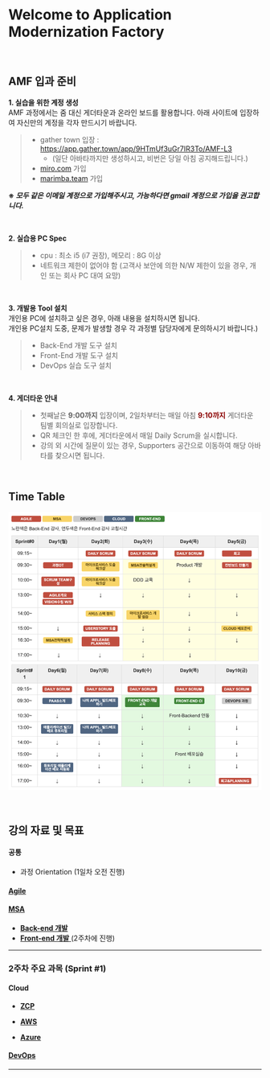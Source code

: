# Welcome to Application Modernization Factory

<br>

## AMF 입과 준비

**1. 실습을 위한 계정 생성**   
AMF 과정에서는 줌 대신 게더타운과 온라인 보드를 활용합니다.
아래 사이트에 입장하여 자신만의 계정을 각자 만드시기 바랍니다.

> - gather town 입장 : https://app.gather.town/app/9HTmUf3uGr7IR3To/AMF-L3
>   - (일단 아바타까지만 생성하시고, 비번은 당일 아침 공지해드립니다.)
> - [miro.com](https://miro.com/) 가입
> - [marimba.team](https://www.marimba.team/) 가입   

**※ _모두 같은 이메일 계정으로 가입해주시고, 가능하다면 gmail 계정으로 가입을 권고합니다._**   

<br>


**2. 실습용 PC Spec**
>  - cpu : 최소 i5 (i7 권장), 메모리 : 8G 이상
>  - 네트워크 제한이 없어야 함 (고객사 보안에 의한 N/W 제한이 있을 경우, 개인 또는 회사 PC 대여 요망)   

<br> 
   
**3. 개발용 Tool 설치**   
개인용 PC에 설치하고 싶은 경우, 아래 내용을 설치하시면 됩니다.   
개인용 PC설치 도중, 문제가 발생할 경우 각 과정별 담당자에게 문의하시기 바랍니다.)

> - Back-End 개발 도구 설치
> - Front-End 개발 도구 설치
> - DevOps 실습 도구 설치 
   
<br>

**4. 게더타운 안내**
> - 첫째날은 **9:00까지** 입장이며, 2일차부터는 매일 아침  <font color="darkred">**9:10까지**</font> 게더타운 팀별 회의실로 입장합니다.
> - QR 체크인 한 후에, 게더타운에서 매일 Daily Scrum을 실시합니다.
> - 강의 외 시간에 질문이 있는 경우, Supporters 공간으로 이동하여 해당 아바타를 찾으시면 됩니다.

<br>


## Time Table
![](./images/AMF-TimeTable-2022-v1.png)


<br>

## 강의 자료 및 목표

#### 공통
- 과정 Orientation (1일차 오전 진행)
  
#### [ Agile ](./agile/about-agile.md/) 

#### [ MSA ](./msa/about-msa.md/) 

- [**Back-end 개발**](https://www.msaschool.io/operation/introduction/related-resource/) 
- [ **Front-end 개발** ](***TBD)(2주차에 진행) 

---
### 2주차 주요 과목 (Sprint #1)

#### Cloud
- [ **ZCP** ](./cloud-zcp/about-zcp.md/) 

- [ **AWS** ](./cloud-aws/about-aws.md/) 

- [ **Azure** ](./cloud-azure/about-azure.md/) 


#### [ DevOps  ](./devops/about-devops.md/) 

***




<EOF>